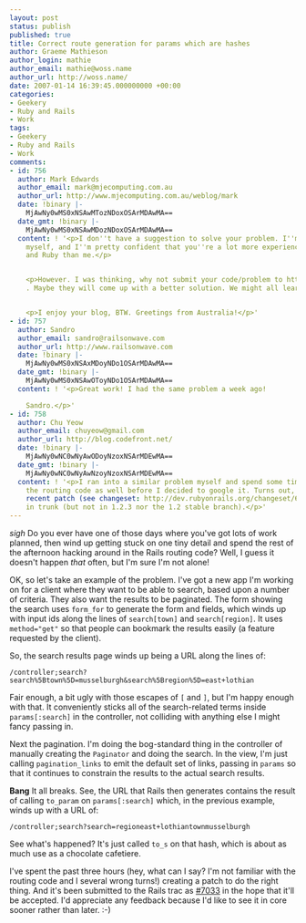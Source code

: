 ```yaml
---
layout: post
status: publish
published: true
title: Correct route generation for params which are hashes
author: Graeme Mathieson
author_login: mathie
author_email: mathie@woss.name
author_url: http://woss.name/
date: 2007-01-14 16:39:45.000000000 +00:00
categories:
- Geekery
- Ruby and Rails
- Work
tags:
- Geekery
- Ruby and Rails
- Work
comments:
- id: 756
  author: Mark Edwards
  author_email: mark@mjecomputing.com.au
  author_url: http://www.mjecomputing.com.au/weblog/mark
  date: !binary |-
    MjAwNy0wMS0xNSAwMTozNDoxOSArMDAwMA==
  date_gmt: !binary |-
    MjAwNy0wMS0xNSAwMDozNDoxOSArMDAwMA==
  content: ! '<p>I don''t have a suggestion to solve your problem. I''m learning Rails
    myself, and I''m pretty confident that you''re a lot more experienced with Rails
    and Ruby than me.</p>


    <p>However. I was thinking, why not submit your code/problem to http://www.therailsway.com
    . Maybe they will come up with a better solution. We might all learn something.</p>


    <p>I enjoy your blog, BTW. Greetings from Australia!</p>'
- id: 757
  author: Sandro
  author_email: sandro@railsonwave.com
  author_url: http://www.railsonwave.com
  date: !binary |-
    MjAwNy0wMS0xNSAxMDoyNDo1OSArMDAwMA==
  date_gmt: !binary |-
    MjAwNy0wMS0xNSAwOToyNDo1OSArMDAwMA==
  content: ! '<p>Great work! I had the same problem a week ago!

    Sandro.</p>'
- id: 758
  author: Chu Yeow
  author_email: chuyeow@gmail.com
  author_url: http://blog.codefront.net/
  date: !binary |-
    MjAwNy0wNC0wNyAwODoyNzoxNSArMDEwMA==
  date_gmt: !binary |-
    MjAwNy0wNC0wNyAwNzoyNzoxNSArMDEwMA==
  content: ! '<p>I ran into a similar problem myself and spend some time looking at
    the routing code as well before I decided to google it. Turns out, there is a
    recent patch (see changeset: http://dev.rubyonrails.org/changeset/6343) that is
    in trunk (but not in 1.2.3 nor the 1.2 stable branch).</p>'
---
```

*sigh* Do you ever have one of those days where you've got lots of work planned, then wind up getting stuck on one tiny detail and spend the rest of the afternoon hacking around in the Rails routing code?  Well, I guess it doesn't happen *that* often, but I'm sure I'm not alone!

OK, so let's take an example of the problem.  I've got a new app I'm working on for a client where they want to be able to search, based upon a number of criteria.  They also want the results to be paginated.  The form showing the search uses `form_for` to generate the form and fields, which winds up with input ids along the lines of `search[town]` and `search[region]`.  It uses `method="get"` so that people can bookmark the results easily (a feature requested by the client).

So, the search results page winds up being a URL along the lines of:

    /controller;search?search%5Btown%5D=musselburgh&search%5Bregion%5D=east+lothian

Fair enough, a bit ugly with those escapes of `[` and `]`, but I'm happy enough with that.  It conveniently sticks all of the search-related terms inside `params[:search]` in the controller, not colliding with anything else I might fancy passing in.

Next the pagination.  I'm doing the bog-standard thing in the controller of manually creating the `Paginator` and doing the search.  In the view, I'm just calling `pagination_links` to emit the default set of links, passing in `params` so that it continues to constrain the results to the actual search results.

**Bang** It all breaks.  See, the URL that Rails then generates contains the result of calling `to_param` on `params[:search]` which, in the previous example, winds up with a URL of:

    /controller;search?search=regioneast+lothiantownmusselburgh

See what's happened?  It's just called `to_s` on that hash, which is about as much use as a chocolate cafetiere.

I've spent the past three hours (hey, what can I say? I'm not familiar with the routing code and I several wrong turns!) creating a patch to do the right thing.  And it's been submitted to the Rails trac as [#7033](http://dev.rubyonrails.org/ticket/7033) in the hope that it'll be accepted.  I'd appreciate any feedback because I'd like to see it in core sooner rather than later. :-)
